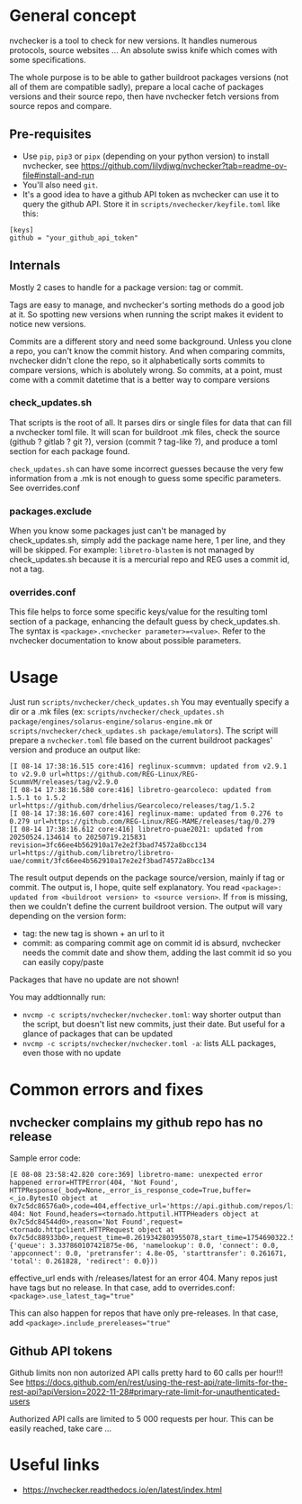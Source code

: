 # General concept
nvchecker is a tool to check for new versions. It handles numerous protocols, source websites ... An absolute swiss knife which comes with some specifications.

The whole purpose is to be able to gather buildroot packages versions (not all of them are compatible sadly), prepare a local cache of packages versions and their source repo, then have nvchecker fetch versions from source repos and compare.

## Pre-requisites
* Use `pip`, `pip3` or `pipx` (depending on your python version) to install nvchecker, see https://github.com/lilydjwg/nvchecker?tab=readme-ov-file#install-and-run
* You'll also need `git`.
* It's a good idea to have a github API token as nvchecker can use it to query the github API. Store it in `scripts/nvechecker/keyfile.toml` like this:

```
[keys]
github = "your_github_api_token"

```

## Internals
Mostly 2 cases to handle for a package version: tag or commit.

Tags are easy to manage, and nvchecker's sorting methods do a good job at it. So spotting new versions when running the script makes it evident to notice new versions.

Commits are a different story and need some background. Unless you clone a repo, you can't know the commit history. And when comparing commits, nvchecker didn't clone the repo, so it alphabetically sorts commits to compare versions, which is abolutely wrong. So commits, at a point, must come with a commit datetime that is a better way to compare versions

### check_updates.sh
That scripts is the root of all. It parses dirs or single files for data that can fill a nvchecker toml file. It will scan for buildroot .mk files, check the source (github ? gitlab ? git ?), version (commit ? tag-like ?), and produce a toml section for each package found.

`check_updates.sh` can have some incorrect guesses because the very few information from a .mk is not enough to guess some specific parameters. See overrides.conf

### packages.exclude
When you know some packages just can't be managed by check_updates.sh, simply add the package name here, 1 per line, and they will be skipped. For example: `libretro-blastem` is not managed by check_updates.sh because it is a mercurial repo and REG uses a commit id, not a tag.

### overrides.conf
This file helps to force some specific keys/value for the resulting toml section of a package, enhancing the default guess by check_updates.sh. The syntax is `<package>.<nvchecker parameter>=<value>`. Refer to the nvchecker documentation to know about possible parameters.

# Usage

Just run `scripts/nvchecker/check_updates.sh` You may eventually specify a dir or a .mk files (ex: `scripts/nvchecker/check_updates.sh package/engines/solarus-engine/solarus-engine.mk` or `scripts/nvchecker/check_updates.sh package/emulators`). The script will prepare a `nvchecker.toml` file based on the current buildroot packages' version and produce an output like:
```
[I 08-14 17:38:16.515 core:416] reglinux-scummvm: updated from v2.9.1 to v2.9.0 url=https://github.com/REG-Linux/REG-ScummVM/releases/tag/v2.9.0
[I 08-14 17:38:16.580 core:416] libretro-gearcoleco: updated from 1.5.1 to 1.5.2 url=https://github.com/drhelius/Gearcoleco/releases/tag/1.5.2
[I 08-14 17:38:16.607 core:416] reglinux-mame: updated from 0.276 to 0.279 url=https://github.com/REG-Linux/REG-MAME/releases/tag/0.279
[I 08-14 17:38:16.612 core:416] libretro-puae2021: updated from 20250524.134614 to 20250719.215831 revision=3fc66ee4b562910a17e2e2f3bad74572a8bcc134 url=https://github.com/libretro/libretro-uae/commit/3fc66ee4b562910a17e2e2f3bad74572a8bcc134
```

The result output depends on the package source/version, mainly if tag or commit. The output is, I hope, quite self explanatory. You read `<package>: updated from <buildroot version> to <source version>`. If `from` is missing, then we couldn't define the current buildroot version. The output will vary depending on the version form:
* tag: the new tag is shown + an url to it
* commit: as comparing commit age on commit id is absurd, nvchecker needs the commit date and show them, adding the last commit id so you can easily copy/paste

Packages that have no update are not shown!

You may addtionnally run:
* `nvcmp -c scripts/nvchecker/nvchecker.toml`: way shorter output than the script, but doesn't list new commits, just their date. But useful for a glance of packages that can be updated
* `nvcmp -c scripts/nvchecker/nvchecker.toml -a`: lists ALL packages, even those with no update

# Common errors and fixes

## nvchecker complains my github repo has no release
Sample error code:
```
[E 08-08 23:58:42.820 core:369] libretro-mame: unexpected error happened error=HTTPError(404, 'Not Found', HTTPResponse(_body=None,_error_is_response_code=True,buffer=<_io.BytesIO object at 0x7c5dc86576a0>,code=404,effective_url='https://api.github.com/repos/libretro/mame/releases/latest',error=HTTP 404: Not Found,headers=<tornado.httputil.HTTPHeaders object at 0x7c5dc84544d0>,reason='Not Found',request=<tornado.httpclient.HTTPRequest object at 0x7c5dc88933b0>,request_time=0.2619342803955078,start_time=1754690322.558608,time_info={'queue': 3.337860107421875e-06, 'namelookup': 0.0, 'connect': 0.0, 'appconnect': 0.0, 'pretransfer': 4.8e-05, 'starttransfer': 0.261671, 'total': 0.261828, 'redirect': 0.0}))
```
effective_url ends with /releases/latest for an error 404.
Many repos just have tags but no release. In that case, add to overrides.conf:
`<package>.use_latest_tag="true"`

This can also happen for repos that have only pre-releases. In that case, add `<package>.include_prereleases="true"`

## Github API tokens
Github limits non non autorized API calls pretty hard to 60 calls per hour!!! See https://docs.github.com/en/rest/using-the-rest-api/rate-limits-for-the-rest-api?apiVersion=2022-11-28#primary-rate-limit-for-unauthenticated-users 

Authorized API calls are limited to 5 000 requests per hour. This can be easily reached, take care ...

# Useful links
* https://nvchecker.readthedocs.io/en/latest/index.html